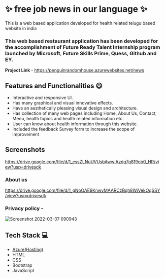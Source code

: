 # ✨ free job news in our language ✨

This is a web based application developed for health related telugu based website in india

### This web based restaurant application has been developed for the accomplishment of Future Ready Talent Internship program launched by Microsoft, Future Skills Prime, Quess, Github and EY.


**Project Link** - 
https://penguinrandomhouse.azurewebsites.net/news




## Features and Functionalities 😃

- Interactive and responsive UI.
- Has many graphical and visual innovative effects.
- Have an aesthetically pleasing visual design and architecture.
- Has collection of many web pages including Home, About Us, Contact, Menu, health topics and health related information etc.
- User can know about health information through this website.
- Included the feedback Survey form to increase the scope of improvement 

## Screenshots

https://drive.google.com/file/d/1_essZLNuUVUsbAwwiAzdq7q819ob0_HR/view?usp=drivesdk



   

### About us



https://drive.google.com/file/d/1_gNoOAE9KnwvMAARCzBqh8WiVekOqSSY/view?usp=drivesdk


### Privacy policy -


![Screenshot 2022-03-07 090943](https://user-images.githubusercontent.com/98517345/156963849-e8ead038-b9ea-4320-9165-9f99cf00d9d2.jpg)



## Tech Stack 💻

- [Azure(Hosting)](https://azure.microsoft.com/en-in/features/azure-portal/)
- HTML
- CSS
- Bootstrap
- JavaScript




